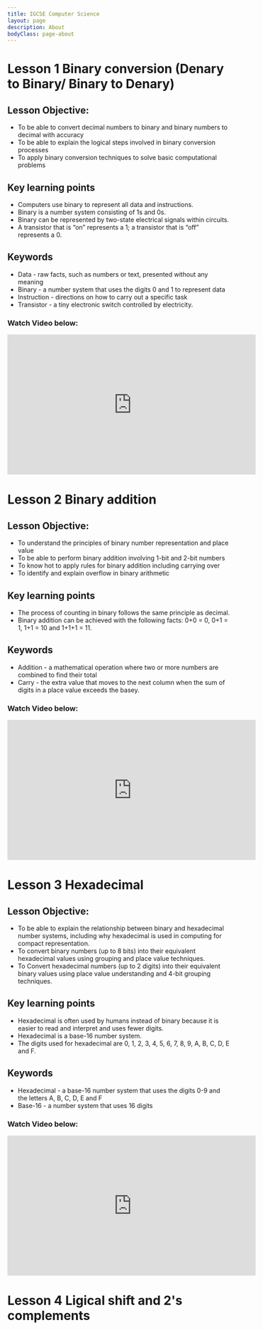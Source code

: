 ```yaml
---
title: IGCSE Computer Science
layout: page
description: About
bodyClass: page-about
---
```


# Lesson 1 Binary conversion (Denary to Binary/ Binary to Denary)

## Lesson Objective:
- To be able to convert decimal numbers to binary and binary numbers to decimal with accuracy
- To be able to explain the logical steps involved in binary conversion processes
- To apply binary conversion techniques to solve basic computational problems

## Key learning points

- Computers use binary to represent all data and instructions.
- Binary is a number system consisting of 1s and 0s.
- Binary can be represented by two-state electrical signals within circuits.
- A transistor that is “on” represents a 1; a transistor that is “off” represents a 0.

## Keywords

- Data - raw facts, such as numbers or text, presented without any meaning
- Binary - a number system that uses the digits 0 and 1 to represent data
- Instruction - directions on how to carry out a specific task
- Transistor - a tiny electronic switch controlled by electricity.

### Watch Video below:
<iframe width="560" height="315" src="https://www.youtube.com/embed/iAxeigunq3I?si=9RVaz_WUlWn9pzil" title="YouTube video player" frameborder="0" allow="accelerometer; autoplay; clipboard-write; encrypted-media; gyroscope; picture-in-picture; web-share" referrerpolicy="strict-origin-when-cross-origin" allowfullscreen></iframe>

# Lesson 2 Binary addition
## Lesson Objective:
- To understand the principles of binary number representation and place value
- To be able to perform binary addition involving 1-bit and 2-bit numbers
- To know hot to apply rules for binary addition including carrying over
- To identify and explain overflow in binary arithmetic

## Key learning points
- The process of counting in binary follows the same principle as decimal.
- Binary addition can be achieved with the following facts: 0+0 = 0, 0+1 = 1, 1+1 = 10 and 1+1+1 = 11.

## Keywords
- Addition - a mathematical operation where two or more numbers are combined to find their total
- Carry - the extra value that moves to the next column when the sum of digits in a place value exceeds the basey.

### Watch Video below:

<iframe width="560" height="315" src="https://www.youtube.com/embed/iAxeigunq3I?si=Zl2MbTtDVHOORFTf" title="YouTube video player" frameborder="0" allow="accelerometer; autoplay; clipboard-write; encrypted-media; gyroscope; picture-in-picture; web-share" referrerpolicy="strict-origin-when-cross-origin" allowfullscreen></iframe>


# Lesson 3 Hexadecimal
## Lesson Objective:
- To be able to explain the relationship between binary and hexadecimal number systems, including why hexadecimal is used in computing for compact representation.
- To convert binary numbers (up to 8 bits) into their equivalent hexadecimal values using grouping and place value techniques.
- To Convert hexadecimal numbers (up to 2 digits) into their equivalent binary values using place value understanding and 4-bit grouping techniques.

## Key learning points
- Hexadecimal is often used by humans instead of binary because it is easier to read and interpret and uses fewer digits.
- Hexadecimal is a base-16 number system.
- The digits used for hexadecimal are 0, 1, 2, 3, 4, 5, 6, 7, 8, 9, A, B, C, D, E and F.
## Keywords
- Hexadecimal - a base-16 number system that uses the digits 0-9 and the letters A, B, C, D, E and F
- Base-16 - a number system that uses 16 digits
  
### Watch Video below:
<iframe width="560" height="315" src="https://www.youtube.com/embed/duBPL-3hreI?si=KL0tYF_lhMC8IWps" title="YouTube video player" frameborder="0" allow="accelerometer; autoplay; clipboard-write; encrypted-media; gyroscope; picture-in-picture; web-share" referrerpolicy="strict-origin-when-cross-origin" allowfullscreen></iframe>

# Lesson 4 Ligical shift and 2's complements
